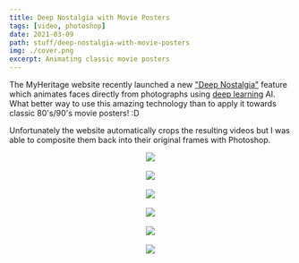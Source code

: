 ```yaml
---
title: Deep Nostalgia with Movie Posters
tags: [video, photoshop]
date: 2021-03-09
path: stuff/deep-nostalgia-with-movie-posters
img: ./cover.png
excerpt: Animating classic movie posters
---
```


The MyHeritage website recently launched a new ["Deep Nostalgia"](https://www.myheritage.com/deep-nostalgia) feature which animates faces directly from photographs using [deep learning](https://en.wikipedia.org/wiki/Deep_learning) AI. What better way to use this amazing technology than to apply it towards classic 80's/90's movie posters! :D

Unfortunately the website automatically crops the resulting videos but I was able to composite them back into their original frames with Photoshop.

<center>
<img src="ha.gif"/>
<br/>
<br/>
<img src="av.gif"/>
<br/>
<br/>
<img src="bc.gif"/>
<br/>
<br/>
<img src="bj.gif"/>
<br/>
<br/>
<img src="g.gif"/>
<br/>
<br/>
<img src="lb.gif"/>
<br/>
</center>
